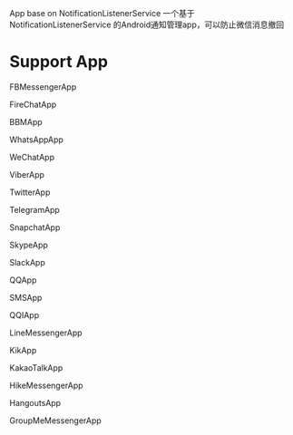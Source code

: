 App base on NotificationListenerService
一个基于NotificationListenerService 的Android通知管理app，可以防止微信消息撤回

# Support App

FBMessengerApp

FireChatApp

BBMApp

WhatsAppApp

WeChatApp

ViberApp

TwitterApp

TelegramApp

SnapchatApp

SkypeApp

SlackApp

QQApp

SMSApp

QQIApp

LineMessengerApp

KikApp

KakaoTalkApp

HikeMessengerApp

HangoutsApp

GroupMeMessengerApp



